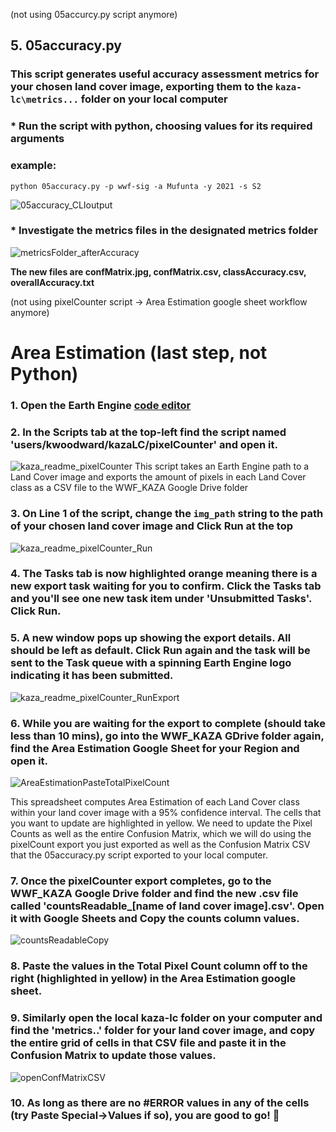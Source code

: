 (not using 05accurcy.py script anymore)
## 5. 05accuracy.py 
### This script generates useful accuracy assessment metrics for your chosen land cover image, exporting them to the `kaza-lc\metrics...` folder on your local computer 
### * Run the script with python, choosing values for its required arguments
### example:
```
python 05accuracy.py -p wwf-sig -a Mufunta -y 2021 -s S2
```
![05accuracy_CLIoutput](https://user-images.githubusercontent.com/51868526/185699762-a57a05a3-a5ce-4f4e-a6c2-4cc536b5da4c.PNG)

### * Investigate the metrics files in the designated metrics folder
![metricsFolder_afterAccuracy](https://user-images.githubusercontent.com/51868526/185699976-61c2c8b4-d24c-4ea9-a504-c0dbaf4e779e.PNG)

**The new files are confMatrix.jpg, confMatrix.csv, classAccuracy.csv, overallAccuracy.txt**


(not using pixelCounter script -> Area Estimation google sheet workflow anymore)
# Area Estimation (last step, not Python)

### 1. Open the Earth Engine [code editor](https://code.earthengine.google.com/)
### 2. In the Scripts tab at the top-left find the script named 'users/kwoodward/kazaLC/pixelCounter' and open it.

![kaza_readme_pixelCounter](https://user-images.githubusercontent.com/51868526/185140333-9d98daaa-f635-4eb0-a712-7d0d53a49cd1.JPG)
This script takes an Earth Engine path to a Land Cover image and exports the amount of pixels in each Land Cover class as a CSV file to the WWF_KAZA Google Drive folder
### 3. On Line 1 of the script, change the `img_path` string to the path of your chosen land cover image and Click Run at the top

![kaza_readme_pixelCounter_Run](https://user-images.githubusercontent.com/51868526/185140532-ba6b7a70-bc1b-4a23-8815-f7fdaa872153.JPG)

### 4. The Tasks tab is now highlighted orange meaning there is a new export task waiting for you to confirm. Click the Tasks tab and you'll see one new task item under 'Unsubmitted Tasks'. Click Run.

### 5. A new window pops up showing the export details. All should be left as default. Click Run again and the task will be sent to the Task queue with a spinning Earth Engine logo indicating it has been submitted. 

![kaza_readme_pixelCounter_RunExport](https://user-images.githubusercontent.com/51868526/185143746-9ac8d4a1-7f99-4e2f-94ec-330d1165243e.JPG)

### 6. While you are waiting for the export to complete (should take less than 10 mins), go into the WWF_KAZA GDrive folder again, find the Area Estimation Google Sheet for your Region and open it.

![AreaEstimationPasteTotalPixelCount](https://user-images.githubusercontent.com/51868526/185145031-ffe8c332-8287-4f06-bfd1-0f2cb395ede4.JPG)

This spreadsheet computes Area Estimation of each Land Cover class within your land cover image with a 95% confidence interval. The cells that you want to update are highlighted in yellow. We need to update the Pixel Counts as well as the entire Confusion Matrix, which we will do using the pixelCount export you just exported as well as the Confusion Matrix CSV that the 05accuracy.py script exported to your local computer.

### 7. Once the pixelCounter export completes, go to the WWF_KAZA Google Drive folder and find the new .csv file called 'countsReadable_[name of land cover image].csv'. Open it with Google Sheets and Copy the counts column values.

![countsReadableCopy](https://user-images.githubusercontent.com/51868526/185142449-1431a1b0-7129-44e3-8822-2e099f3c785d.JPG)

### 8. Paste the values in the Total Pixel Count column off to the right (highlighted in yellow) in the Area Estimation google sheet.

### 9. Similarly open the local kaza-lc folder on your computer and find the 'metrics..' folder for your land cover image, and copy the entire grid of cells in that CSV file and paste it in the Confusion Matrix to update those values.

![openConfMatrixCSV](https://user-images.githubusercontent.com/51868526/185145782-70a1914b-bfd9-44f5-80fc-c66b15156d78.JPG)

### 10. As long as there are no #ERROR values in any of the cells (try Paste Special->Values if so), you are good to go! 🎉